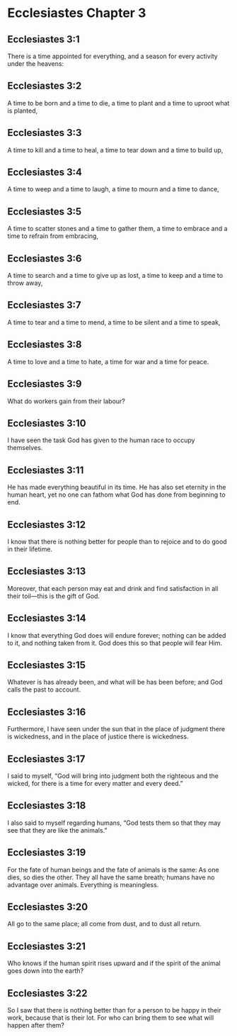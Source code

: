 # Ecclesiastes Chapter 3

## Ecclesiastes 3:1
There is a time appointed for everything, and a season for every activity under the heavens:

## Ecclesiastes 3:2
A time to be born and a time to die, a time to plant and a time to uproot what is planted,

## Ecclesiastes 3:3
A time to kill and a time to heal, a time to tear down and a time to build up,

## Ecclesiastes 3:4
A time to weep and a time to laugh, a time to mourn and a time to dance,

## Ecclesiastes 3:5
A time to scatter stones and a time to gather them, a time to embrace and a time to refrain from embracing,

## Ecclesiastes 3:6
A time to search and a time to give up as lost, a time to keep and a time to throw away,

## Ecclesiastes 3:7
A time to tear and a time to mend, a time to be silent and a time to speak,

## Ecclesiastes 3:8
A time to love and a time to hate, a time for war and a time for peace.

## Ecclesiastes 3:9
What do workers gain from their labour?

## Ecclesiastes 3:10
I have seen the task God has given to the human race to occupy themselves.

## Ecclesiastes 3:11
He has made everything beautiful in its time. He has also set eternity in the human heart, yet no one can fathom what God has done from beginning to end.

## Ecclesiastes 3:12
I know that there is nothing better for people than to rejoice and to do good in their lifetime.

## Ecclesiastes 3:13
Moreover, that each person may eat and drink and find satisfaction in all their toil—this is the gift of God.

## Ecclesiastes 3:14
I know that everything God does will endure forever; nothing can be added to it, and nothing taken from it. God does this so that people will fear Him.

## Ecclesiastes 3:15
Whatever is has already been, and what will be has been before; and God calls the past to account.

## Ecclesiastes 3:16
Furthermore, I have seen under the sun that in the place of judgment there is wickedness, and in the place of justice there is wickedness.

## Ecclesiastes 3:17
I said to myself, “God will bring into judgment both the righteous and the wicked, for there is a time for every matter and every deed.”

## Ecclesiastes 3:18
I also said to myself regarding humans, “God tests them so that they may see that they are like the animals.”

## Ecclesiastes 3:19
For the fate of human beings and the fate of animals is the same: As one dies, so dies the other. They all have the same breath; humans have no advantage over animals. Everything is meaningless.

## Ecclesiastes 3:20
All go to the same place; all come from dust, and to dust all return.

## Ecclesiastes 3:21
Who knows if the human spirit rises upward and if the spirit of the animal goes down into the earth?

## Ecclesiastes 3:22
So I saw that there is nothing better than for a person to be happy in their work, because that is their lot. For who can bring them to see what will happen after them?
